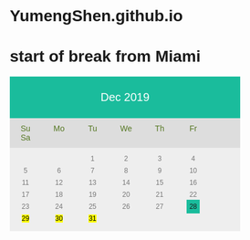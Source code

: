 # YumengShen.github.io
<html>
<head>

<style>
* {box-sizing: border-box;}
ul {list-style-type: none;}
body {font-family: Verdana, sans-serif;}


.month {
    padding: 25px 25px;
    width: 100%;
    background: #1abc9c;
    text-align: center;
    color: white;
    font-size: 20px;
}


.weekdays {
    margin: 0;
    padding: 10px 0;
    background-color: #ddd;
}

.weekdays li {
    display: inline-block;
    width: 13.6%;
    color: #572;
    text-align: center;
}

.days {
    padding: 10px 0;
    background: #eee;
    margin: 0;

}

.days li {
    list-style-type: none;
    display: inline-block;
    width: 13.6%;
    text-align: center;
    margin-bottom: 5px;
    font-size:12px;
    color: #777;
	
}

.days li .active {
    padding: 5px;
	background: #1abc9c;
    color: white !important
}

a:hover { 
    background-color: yellow;
}

a:link {text-decoration:  none;
  
}

/* Add media queries for smaller screens */
@media screen and (max-width:720px) {
    .weekdays li, .days li {width: 13.1%;}
}

@media screen and (max-width: 420px) {
    .weekdays li, .days li {width: 12.5%;}
    .days li .active {padding: 2px;}
}

@media screen and (max-width: 290px) {
    .weekdays li, .days li {width: 12.2%;}
}
</style>
</head>
<body>

<h1>start of break from Miami</h1>

<div class="month">      
      <span> Dec 2019</span>
</div>

<ul class="weekdays">
  <li>Su</li>  
  <li>Mo</li>
  <li>Tu</li>
  <li>We</li>
  <li>Th</li>
  <li>Fr</li>
  <li>Sa</li>
</ul>

<ul class="days">  
  <li> </li>
  <li> </li>
  <li>1</li>
  <li>2</li>
  <li>3</li>
  <li>4</li>
  <li>5</li>
  <li>6</li>
  <li>7</li>
  <li>8</li>
  <li>9</li>
  <li>10</li>
  <li>11</li>
  <li>12</li>
  <li>13</li>
  <li>14</li>
  <li>15</li>
  <li>16</li>
  <li>17</li>
  <li>18</li>
  <li>19</li>
  <li>20</li>
  <li>21</li>
  <li>22</li>
  <li>23</li>
  <li>24</li>
  <li>25</li>
  <li>26</li>
  <li>27</li>
  <li><mark><span class="active"><a href=" https://www.hellofresh.com/landing/holidays"</span> 28</a></mark></li>
   <li><mark>29</mark></li>
    <li><mark>30</mark></li>
    <li><mark>31</mark></li>
</ul>

</body>
</html>
